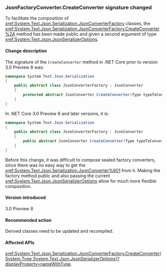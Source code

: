 ### JsonFactoryConverter.CreateConverter signature changed

To facilitate the composition of <xref:System.Text.Json.Serialization.JsonConverterFactory> classes, the <xref:System.Text.Json.Serialization.JsonConverterFactory.CreateConverter%2A> method has been made public and given a second argument of type <xref:System.Text.Json.JsonSerializerOptions>.

#### Change description

The signature of the `CreateConverter` method in .NET Core prior to version 3.0 Preview 8 was:

```csharp
namespace System.Text.Json.Serialization
{
    public abstract class JsonConverterFactory : JsonConverter
    {
        protected abstract JsonConverter CreateConverter(Type typeToConvert);
    }
}
```

In .NET Core 3.0 Preview 8 and later versions, it is:

```csharp
namespace System.Text.Json.Serialization
{
    public abstract class JsonConverterFactory : JsonConverter
    {
        public abstract JsonConverter CreateConverter(Type typeToConvert, JsonSerializerOptions options);
    }
}
```

Before this change, it was difficult to compose sealed factory converters, since there was no easy way to get the <xref:System.Text.Json.Serialization.JsonConverter%601> from it. Making the factory method public and also passing the current <xref:System.Text.Json.JsonSerializerOptions> allow for much more flexible composition.

#### Version introduced

3.0 Preview 8

#### Recommended action

Derived classes need to be updated and recompiled.

#### Affected APIs

<xref:System.Text.Json.Serialization.JsonConverterFactory.CreateConverter(System.Type,System.Text.Json.JsonSerializerOptions)?displayProperty=nameWithType>.

<!-- For tool use only

### Affected APIs

- `M:System.Text.Json.Serialization.JsonConverterFactory.CreateConverter(System.Type,System.Text.Json.JsonSerializerOptions)`

-->
